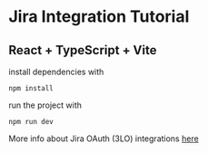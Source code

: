 # Jira Integration Tutorial

## React + TypeScript + Vite

install dependencies with

```
npm install
```

run the project with

```
npm run dev
```

More info about Jira OAuth (3LO) integrations [here](https://developer.atlassian.com/cloud/jira/platform/oauth-2-3lo-apps/)
